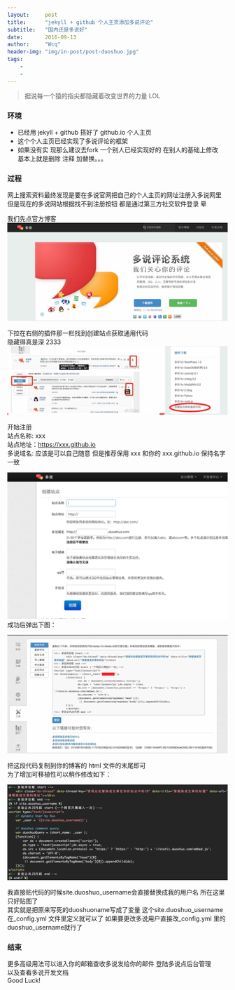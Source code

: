 ```yaml
---
layout:     post
title:      "jekyll + github 个人主页添加多说评论"
subtitle:   "国内还是多说好"
date:       2016-09-13
author:     "Wcq"
header-img: "img/in-post/post-duoshuo.jpg"
tags:
    - 
    - 
---
```



> 据说每一个猿的指尖都隐藏着改变世界的力量  LOL

### 环境
* 已经用 jekyll + github 搭好了 github.io 个人主页  
* 这个个人主页已经实现了多说评论的框架  
* 如果没有实 现那么建议去fork 一个别人已经实现好的 在别人的基础上修改  
基本上就是删除 注释 加替换。。。

### 过程
网上搜索资料最终发现是要在多说官网把自己的个人主页的网址注册入多说网里  
但是现在的多说网站根据找不到注册按钮 都是通过第三方社交软件登录 晕  

我们先点官方博客
![img](/img/in-post/post-duoshuo1.jpg)

下拉在右侧的插件那一栏找到创建站点获取通用代码  
隐藏得真是深 2333  
![img](/img/in-post/post-duoshuo2.jpg)

开始注册  
站点名称: xxx  
站点地址：https://xxx.github.io  
多说域名: 应该是可以自己随意 但是推荐保用 xxx 和你的 xxx.github.io 保持名字一致  

![img](/img/in-post/post-duoshuo3.jpg)
成功后弹出下图：

![img](/img/in-post/post-duoshuo4.jpg)

把这段代码复制到你的博客的 html 文件的末尾即可  
为了增加可移植性可以稍作修改如下：  

![img](/img/in-post/post-duoshuo5.jpg)

我直接贴代码的时候site.duoshuo_username会直接替换成我的用户名 所在这里只好贴图了  
其实就是把原来写死的duoshuoname写成了变量 这个site.duoshuo_username  
在_config.yml 文件里定义就可以了 如果要更改多说用户直接改_config.yml 里的duoshuo_username就行了  

### 结束
更多高级用法可以进入你的邮箱查收多说发给你的邮件 登陆多说点后台管理  
以及查看多说开发文档  
Good Luck!

